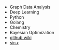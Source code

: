 - Graph Data Analysis
- Deep Learning
- Python
- Golang
- Chemistry
- Bayesian Optimization
- [github wiki](https://github.com/saankim/saankim/wiki)
- [$\sin x$](https://github.com/saankim/saankim/wiki)
